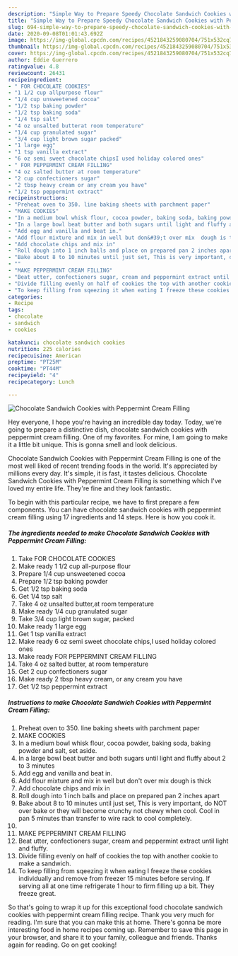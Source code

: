```yaml
---
description: "Simple Way to Prepare Speedy Chocolate Sandwich Cookies with Peppermint Cream Filling"
title: "Simple Way to Prepare Speedy Chocolate Sandwich Cookies with Peppermint Cream Filling"
slug: 694-simple-way-to-prepare-speedy-chocolate-sandwich-cookies-with-peppermint-cream-filling
date: 2020-09-08T01:01:43.692Z
image: https://img-global.cpcdn.com/recipes/4521843259080704/751x532cq70/chocolate-sandwich-cookies-with-peppermint-cream-filling-recipe-main-photo.jpg
thumbnail: https://img-global.cpcdn.com/recipes/4521843259080704/751x532cq70/chocolate-sandwich-cookies-with-peppermint-cream-filling-recipe-main-photo.jpg
cover: https://img-global.cpcdn.com/recipes/4521843259080704/751x532cq70/chocolate-sandwich-cookies-with-peppermint-cream-filling-recipe-main-photo.jpg
author: Eddie Guerrero
ratingvalue: 4.8
reviewcount: 26431
recipeingredient:
- " FOR CHOCOLATE COOKIES"
- "1 1/2 cup allpurpose flour"
- "1/4 cup unsweetened cocoa"
- "1/2 tsp baking powder"
- "1/2 tsp baking soda"
- "1/4 tsp salt"
- "4 oz unsalted butterat room temperature"
- "1/4 cup granulated sugar"
- "3/4 cup light brown sugar packed"
- "1 large egg"
- "1 tsp vanilla extract"
- "6 oz semi sweet chocolate chipsI used holiday colored ones"
- " FOR PEPPERMINT CREAM FILLING"
- "4 oz salted butter at room temperature"
- "2 cup confectioners sugar"
- "2 tbsp heavy cream or any cream you have"
- "1/2 tsp peppermint extract"
recipeinstructions:
- "Preheat oven to 350. line baking sheets with parchment paper"
- "MAKE COOKIES"
- "In a medium bowl whisk flour, cocoa powder, baking soda, baking powder and salt, set aside."
- "In a large bowl beat butter and both sugars until light and fluffy about 2 to 3 minutes"
- "Add egg and vanilla and beat in."
- "Add flour mixture and mix in well but don&#39;t over mix  dough is thick"
- "Add chocolate chips and mix in"
- "Roll dough into 1 inch balls and place on prepared pan 2 inches apart"
- "Bake about 8 to 10 minutes until just set, This is very important, do NOT over bake or they will become crunchy not chewy when cool. Cool in pan 5 minutes than transfer to wire rack to cool completely."
- ""
- "MAKE PEPPERMINT CREAM FILLING"
- "Beat utter, confectioners sugar, cream and peppermint extract until light and fluffy."
- "Divide filling evenly on half of cookies the top with another cookie to make a sandwich."
- "To keep filling from sqeezing it when eating I freeze these cookies individually and remove from freezer 15 minutes before serving. If serving all at one time refrigerate 1 hour to firm filling up a bit. They freeze great."
categories:
- Recipe
tags:
- chocolate
- sandwich
- cookies

katakunci: chocolate sandwich cookies 
nutrition: 225 calories
recipecuisine: American
preptime: "PT25M"
cooktime: "PT44M"
recipeyield: "4"
recipecategory: Lunch

---
```



![Chocolate Sandwich Cookies with Peppermint Cream Filling](https://img-global.cpcdn.com/recipes/4521843259080704/751x532cq70/chocolate-sandwich-cookies-with-peppermint-cream-filling-recipe-main-photo.jpg)

Hey everyone, I hope you're having an incredible day today. Today, we're going to prepare a distinctive dish, chocolate sandwich cookies with peppermint cream filling. One of my favorites. For mine, I am going to make it a little bit unique. This is gonna smell and look delicious.



Chocolate Sandwich Cookies with Peppermint Cream Filling is one of the most well liked of recent trending foods in the world. It's appreciated by millions every day. It's simple, it is fast, it tastes delicious. Chocolate Sandwich Cookies with Peppermint Cream Filling is something which I've loved my entire life. They're fine and they look fantastic.


To begin with this particular recipe, we have to first prepare a few components. You can have chocolate sandwich cookies with peppermint cream filling using 17 ingredients and 14 steps. Here is how you cook it.

<!--inarticleads1-->

##### The ingredients needed to make Chocolate Sandwich Cookies with Peppermint Cream Filling:

1. Take  FOR CHOCOLATE COOKIES
1. Make ready 1 1/2 cup all-purpose flour
1. Prepare 1/4 cup unsweetened cocoa
1. Prepare 1/2 tsp baking powder
1. Get 1/2 tsp baking soda
1. Get 1/4 tsp salt
1. Take 4 oz unsalted butter,at room temperature
1. Make ready 1/4 cup granulated sugar
1. Take 3/4 cup light brown sugar, packed
1. Make ready 1 large egg
1. Get 1 tsp vanilla extract
1. Make ready 6 oz semi sweet chocolate chips,I used holiday colored ones
1. Make ready  FOR PEPPERMINT CREAM FILLING
1. Take 4 oz salted butter, at room temperature
1. Get 2 cup confectioners sugar
1. Make ready 2 tbsp heavy cream, or any cream you have
1. Get 1/2 tsp peppermint extract




<!--inarticleads2-->

##### Instructions to make Chocolate Sandwich Cookies with Peppermint Cream Filling:

1. Preheat oven to 350. line baking sheets with parchment paper
1. MAKE COOKIES
1. In a medium bowl whisk flour, cocoa powder, baking soda, baking powder and salt, set aside.
1. In a large bowl beat butter and both sugars until light and fluffy about 2 to 3 minutes
1. Add egg and vanilla and beat in.
1. Add flour mixture and mix in well but don&#39;t over mix  dough is thick
1. Add chocolate chips and mix in
1. Roll dough into 1 inch balls and place on prepared pan 2 inches apart
1. Bake about 8 to 10 minutes until just set, This is very important, do NOT over bake or they will become crunchy not chewy when cool. Cool in pan 5 minutes than transfer to wire rack to cool completely.
1. 
1. MAKE PEPPERMINT CREAM FILLING
1. Beat utter, confectioners sugar, cream and peppermint extract until light and fluffy.
1. Divide filling evenly on half of cookies the top with another cookie to make a sandwich.
1. To keep filling from sqeezing it when eating I freeze these cookies individually and remove from freezer 15 minutes before serving. If serving all at one time refrigerate 1 hour to firm filling up a bit. They freeze great.




So that's going to wrap it up for this exceptional food chocolate sandwich cookies with peppermint cream filling recipe. Thank you very much for reading. I'm sure that you can make this at home. There's gonna be more interesting food in home recipes coming up. Remember to save this page in your browser, and share it to your family, colleague and friends. Thanks again for reading. Go on get cooking!
